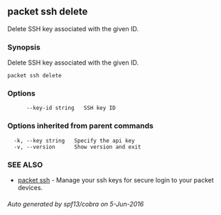 ## packet ssh delete

Delete SSH key associated with the given ID.

### Synopsis


Delete SSH key associated with the given ID.

```
packet ssh delete
```

### Options

```
      --key-id string   SSH key ID
```

### Options inherited from parent commands

```
  -k, --key string   Specify the api key
  -v, --version      Show version and exit
```

### SEE ALSO
* [packet ssh](packet_ssh.md)	 - Manage your ssh keys for secure login to your packet devices.

###### Auto generated by spf13/cobra on 5-Jun-2016
